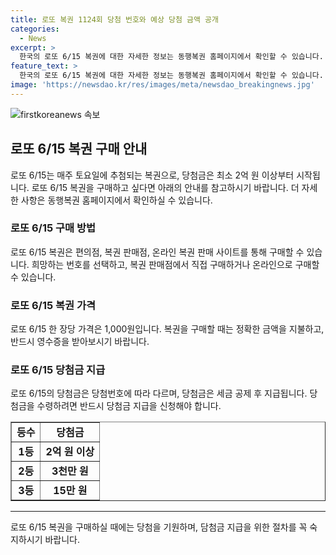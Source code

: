```yaml
---
title: 로또 복권 1124회 당첨 번호와 예상 당첨 금액 공개
categories:
  - News
excerpt: >
  한국의 로또 6/15 복권에 대한 자세한 정보는 동행복권 홈페이지에서 확인할 수 있습니다. 6개의 숫자를 맞히는 것으로 최고의 상금을 획들할 수 있으며, 자세한 내용은 dhlottery.co.kr에서 확인하세요.
feature_text: >
  한국의 로또 6/15 복권에 대한 자세한 정보는 동행복권 홈페이지에서 확인할 수 있습니다. 6개의 숫자를 맞히는 것으로 최고의 상금을 획들할 수 있으며, 자세한 내용은 dhlottery.co.kr에서 확인하세요.
image: 'https://newsdao.kr/res/images/meta/newsdao_breakingnews.jpg'
---
```


<p><img src="https://newsdao.kr/res/images/meta/newsdao_breakingnews.jpg" alt="firstkoreanews 속보" /></p>

<h2 data-ke-size="size26">로또 6/15 복권 구매 안내</h2>

<p data-ke-size="size16">로또 6/15는 매주 토요일에 추첨되는 복권으로, 당첨금은 최소 2억 원 이상부터 시작됩니다. 로또 6/15 복권을 구매하고 싶다면 아래의 안내를 참고하시기 바랍니다. 더 자세한 사항은 동행복권 홈페이지에서 확인하실 수 있습니다.</p>

<h3>로또 6/15 구매 방법</h3>

<p data-ke-size="size16">로또 6/15 복권은 편의점, 복권 판매점, 온라인 복권 판매 사이트를 통해 구매할 수 있습니다. 희망하는 번호를 선택하고, 복권 판매점에서 직접 구매하거나 온라인으로 구매할 수 있습니다.</p>

<h3>로또 6/15 복권 가격</h3>

<p data-ke-size="size16">로또 6/15 한 장당 가격은 1,000원입니다. 복권을 구매할 때는 정확한 금액을 지불하고, 반드시 영수증을 받아보시기 바랍니다.</p>

<h3>로또 6/15 당첨금 지급</h3>

<p data-ke-size="size16">로또 6/15의 당첨금은 당첨번호에 따라 다르며, 당첨금은 세금 공제 후 지급됩니다. 당첨금을 수령하려면 반드시 당첨금 지급을 신청해야 합니다.</p>

<table style="width: 100%;" border="1">
<tbody>
<tr>
<td style="text-align: center; height: 17px;"><b>등수</b></td>
<td style="text-align: center; height: 17px;"><b>당첨금</b></td>
</tr>
<tr>
<td style="text-align: center; height: 17px;"><b>1등</b></td>
<td style="text-align: center; height: 17px;"><b>2억 원 이상</b></td>
</tr>
<tr>
<td style="text-align: center; height: 17px;"><b>2등</b></td>
<td style="text-align: center; height: 17px;"><b>3천만 원</b></td>
</tr>
<tr>
<td style="text-align: center; height: 17px;"><b>3등</b></td>
<td style="text-align: center; height: 17px;"><b>15만 원</b></td>
</tr>
</tbody>
</table>

<hr>

<p data-ke-size="size16">로또 6/15 복권을 구매하실 때에는 당첨을 기원하며, 담첨금 지급을 위한 절차를 꼭 숙지하시기 바랍니다.</p>

